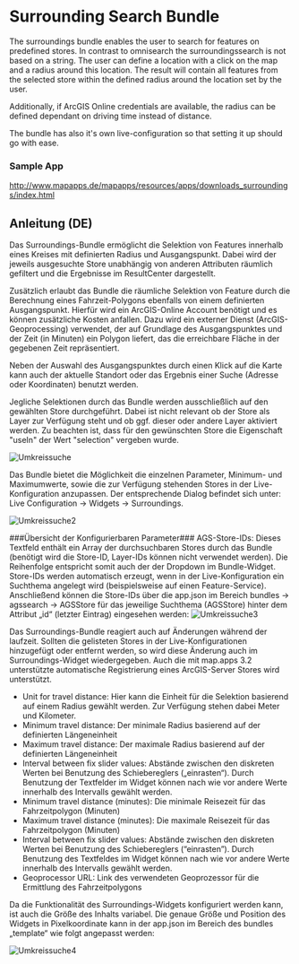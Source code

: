 # Surrounding Search Bundle
The surroundings bundle enables the user to search for features on predefined stores. In contrast to omnisearch the surroundingssearch is not based on a string. The user can define a location with a click on the map and a radius around this location. The result will contain all features from the selected store within the defined radius around the location set by the user.

Additionally, if ArcGIS Online credentials are available, the radius can be defined dependant on driving time instead of distance.

The bundle has also it's own live-configuration so that setting it up should go with ease. 

### Sample App ###
http://www.mapapps.de/mapapps/resources/apps/downloads_surroundings/index.html

Anleitung (DE)
--------------
Das Surroundings-Bundle ermöglicht die Selektion von Features innerhalb eines Kreises mit definierten Radius und Ausgangspunkt. Dabei wird der jeweils ausgesuchte Store unabhängig von anderen Attributen räumlich gefiltert und die Ergebnisse im ResultCenter dargestellt.

Zusätzlich erlaubt das Bundle die räumliche Selektion von Feature durch die Berechnung eines Fahrzeit-Polygons ebenfalls von einem definierten Ausgangspunkt. Hierfür wird ein ArcGIS-Online Account benötigt und es können zusätzliche Kosten anfallen. Dazu wird ein externer Dienst (ArcGIS-Geoprocessing) verwendet, der auf Grundlage des Ausgangspunktes und der Zeit (in Minuten) ein Polygon liefert, das die erreichbare Fläche in der gegebenen Zeit repräsentiert.

Neben der Auswahl des Ausgangspunktes durch einen Klick auf die Karte kann auch der aktuelle Standort oder das Ergebnis einer Suche (Adresse oder Koordinaten) benutzt werden.

Jegliche Selektionen durch das Bundle werden ausschließlich auf den gewählten Store durchgeführt. Dabei ist nicht relevant ob der Store als Layer zur Verfügung steht und ob ggf. dieser oder andere Layer aktiviert werden. Zu beachten ist, dass für den gewünschten Store die Eigenschaft "useIn" der Wert "selection" vergeben wurde.

![Umkreissuche](http://developernetwork.conterra.de/en/system/files/images/surrounding1.png)

Das Bundle bietet die Möglichkeit die einzelnen Parameter, Minimum- und Maximumwerte, sowie die zur Verfügung stehenden Stores in der Live-Konfiguration anzupassen. Der entsprechende Dialog befindet sich unter: Live Configuration -> Widgets -> Surroundings.

![Umkreissuche2](http://developernetwork.conterra.de/en/system/files/images/surrounding2.png)

###Übersicht der Konfigurierbaren Parameter###
AGS-Store-IDs: Dieses Textfeld enthält ein Array der durchsuchbaren Stores durch das Bundle (benötigt wird die Store-ID, Layer-IDs können nicht verwendet werden). Die Reihenfolge entspricht somit auch der der Dropdown im Bundle-Widget. Store-IDs werden automatisch erzeugt, wenn in der Live-Konfiguration ein Suchthema angelegt wird (beispielsweise auf einen Feature-Service). Anschließend können die Store-IDs über die app.json im Bereich bundles -> agssearch -> AGSStore für das jeweilige Suchthema (AGSStore) hinter dem Attribut „id“ (letzter Eintrag) eingesehen werden:
![Umkreissuche3](http://developernetwork.conterra.de/en/system/files/images/surrounding3.png)

Das Surroundings-Bundle reagiert auch auf Änderungen während der laufzeit. Sollten die gelisteten Stores in der Live-Konfigurationen hinzugefügt oder entfernt werden, so wird diese Änderung auch im Surroundings-Widget wiedergegeben. Auch die mit map.apps 3.2 unterstützte automatische Registrierung eines ArcGIS-Server Stores wird unterstützt.
- Unit for travel distance: Hier kann die Einheit für die Selektion basierend auf einem Radius gewählt werden. Zur Verfügung stehen dabei Meter und Kilometer.
- Minimum travel distance: Der minimale Radius basierend auf der definierten Längeneinheit
- Maximum travel distance: Der maximale Radius basierend auf der definierten Längeneinheit
- Interval between fix slider values: Abstände zwischen den diskreten Werten bei Benutzung des Schiebereglers („einrasten“). Durch Benutzung der Textfelder im Widget können nach wie vor andere Werte innerhalb des Intervalls gewählt werden.
- Minimum travel distance (minutes): Die minimale Reisezeit für das Fahrzeitpolygon (Minuten)
- Maximum travel distance (minutes): Die maximale Reisezeit für das Fahrzeitpolygon (Minuten)
- Interval between fix slider values: Abstände zwischen den diskreten Werten bei Benutzung des Schiebereglers (“einrasten”). Durch Benutzung des Textfeldes im Widget können nach wie vor andere Werte innerhalb des Intervalls gewählt werden.
- Geoprocessor URL: Link des verwendeten Geoprozessor für die Ermittlung des Fahrzeitpolygons

Da die Funktionalität des Surroundings-Widgets konfiguriert werden kann, ist auch die Größe des Inhalts variabel. Die genaue Größe und Position des Widgets in Pixelkoordinate kann in der app.json im Bereich des bundles „template“ wie folgt angepasst werden:

![Umkreissuche4](http://developernetwork.conterra.de/en/system/files/images/surrounding4.png)
